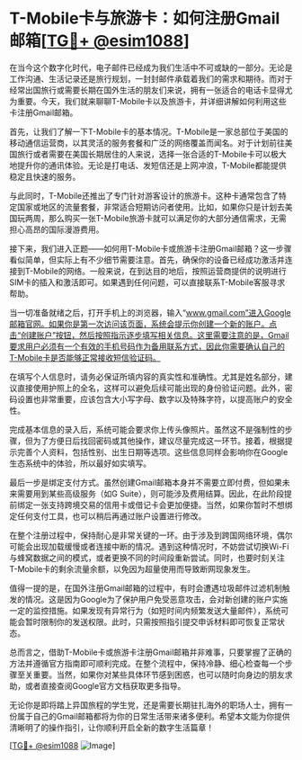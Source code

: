 # T-Mobile卡与旅游卡：如何注册Gmail邮箱[[TG💪+ @esim1088](https://t.me/s/esim1088)]

在当今这个数字化时代，电子邮件已经成为我们生活中不可或缺的一部分。无论是工作沟通、生活记录还是旅行规划，一封封邮件承载着我们的需求和期待。而对于经常出国旅行或需要长期在国外生活的朋友们来说，拥有一张适合的电话卡显得尤为重要。今天，我们就来聊聊T-Mobile卡以及旅游卡，并详细讲解如何利用这些卡注册Gmail邮箱。

首先，让我们了解一下T-Mobile卡的基本情况。T-Mobile是一家总部位于美国的移动通信运营商，以其灵活的服务套餐和广泛的网络覆盖而闻名。对于计划前往美国旅行或者需要在美国长期居住的人来说，选择一张合适的T-Mobile卡可以极大地提升你的通讯体验。无论是打电话、发短信还是上网冲浪，T-Mobile都能提供稳定且快速的服务。

与此同时，T-Mobile还推出了专门针对游客设计的旅游卡。这种卡通常包含了特定国家或地区的流量套餐，非常适合短期访问者使用。比如，如果你只是计划去美国玩两周，那么购买一张T-Mobile旅游卡就可以满足你的大部分通信需求，无需担心高昂的国际漫游费用。

接下来，我们进入正题——如何用T-Mobile卡或旅游卡注册Gmail邮箱？这一步骤看似简单，但实际上有不少细节需要注意。首先，确保你的设备已经成功激活并连接到T-Mobile的网络。一般来说，在到达目的地后，按照运营商提供的说明进行SIM卡的插入和激活即可。如果遇到任何问题，可以直接联系T-Mobile客服寻求帮助。

当一切准备就绪之后，打开手机上的浏览器，输入“www.gmail.com”进入Google邮箱官网。如果你是第一次访问该页面，系统会提示你创建一个新的账户。点击“创建账户”按钮，然后按照指示逐步填写相关信息。这里需要注意的是，Gmail要求用户必须有一个有效的手机号码作为备用联系方式，因此你需要确认自己的T-Mobile卡是否能够正常接收短信验证码。

在填写个人信息时，请务必保证所填内容的真实性和准确性。尤其是姓名部分，建议直接使用护照上的全名，这样可以避免后续可能出现的身份验证问题。此外，密码设置也非常重要，应该包含大小写字母、数字以及特殊字符，以提高账户的安全性。

完成基本信息的录入后，系统可能会要求你上传头像照片。虽然这不是强制性的步骤，但为了方便日后找回密码或其他操作，建议尽量完成这一环节。接着，根据提示完善个人资料，包括性别、出生日期等选项。这些信息同样会影响你在Google生态系统中的体验，所以最好如实填写。

最后一步是绑定支付方式。虽然创建Gmail邮箱本身并不需要立即付费，但如果未来需要用到某些高级服务（如G Suite），则可能涉及费用结算。因此，在此阶段提前绑定一张支持跨境交易的信用卡或借记卡会更加便捷。当然，如果你暂时不想绑定任何支付工具，也可以稍后再通过账户设置进行修改。

在整个注册过程中，保持耐心是非常关键的一环。由于涉及到跨国网络环境，偶尔可能会出现加载缓慢或者连接中断的情况。遇到这种情况时，不妨尝试切换Wi-Fi与蜂窝数据之间的模式，或者更换不同的时间段重新尝试。同时，也要时刻关注T-Mobile卡的剩余流量余额，以免因为超量使用而导致断网现象发生。

值得一提的是，在国外注册Gmail邮箱的过程中，有时会遭遇垃圾邮件过滤机制触发的情况。这是因为Google为了保护用户免受恶意攻击，会对新创建的账户实施一定的监控措施。如果发现有异常行为（如短时间内频繁发送大量邮件），系统可能会暂时限制你的发送权限。此时，只需按照指引提交申诉材料即可恢复正常状态。

总而言之，借助T-Mobile卡或旅游卡注册Gmail邮箱并非难事，只要掌握了正确的方法并遵循官方指南即可顺利完成。在整个流程中，保持冷静、细心检查每一个步骤至关重要。当然，如果你对某些具体环节感到困惑，也可以随时向身边的朋友求助，或者直接查阅Google官方文档获取更多指导。

无论你是即将踏上异国旅程的学生党，还是需要长期驻扎海外的职场人士，拥有一份属于自己的Gmail邮箱都将为你的日常生活带来诸多便利。希望本文能为你提供清晰明了的操作指引，让你顺利开启全新的数字生活篇章！

[[TG💪+ @esim1088](https://t.me/s/esim1088) ![Image](https://i.postimg.cc/4NQfJmqS/Snipaste-2025-05-13-00-14-12.png)]